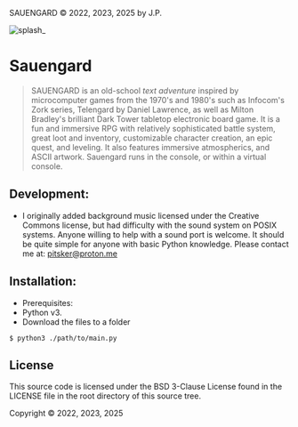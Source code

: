 SAUENGARD © 2022, 2023, 2025 by J.P.

![splash_](https://user-images.githubusercontent.com/105970436/213262250-f591f961-3fd7-4646-9173-67d8a9893687.jpg)

# Sauengard

> SAUENGARD is an old-school *text adventure* inspired by microcomputer
games from the 1970's and 1980's such as Infocom's Zork series,
Telengard by Daniel Lawrence, as well as Milton Bradley's 
brilliant Dark Tower tabletop electronic board game.
It is a fun and immersive RPG with relatively sophisticated 
battle system, great loot and inventory, customizable character
creation, an epic quest, and leveling. It also features immersive atmospherics, 
>and ASCII artwork. Sauengard runs in the console, or within a virtual console.

## Development:

- I originally added background music licensed under the Creative Commons
license, but had difficulty with the sound system on POSIX systems.
Anyone willing to help with a sound port is welcome. 
It should be quite simple for anyone with basic Python knowledge. 
Please contact me at: 
pitsker@proton.me

## Installation:

- Prerequisites: 
- Python v3. 
- Download the files to a folder 
  
```
$ python3 ./path/to/main.py
```
## License

This source code is licensed under the BSD 3-Clause License found in the LICENSE file
in the root directory of this source tree.

Copyright © 2022, 2023, 2025

